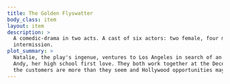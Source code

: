 ```yaml
---
title: The Golden Flyswatter
body_class: item
layout: item
description: >
  A comedic-drama in two acts. A cast of six actors: two female, four male. Running time: two hours with fifteen minute
  intermission.
plot_summary: >
  Natalie, the play's ingenue, ventures to Los Angeles in search of an acting career where coincidence reunites her with
  Andy, her high school first love. They both work together at the Decent Nookey, a retro dive bar in Santa Monica where
  the customers are more than they seem and Hollywood opportunities may not be either.
---
```

